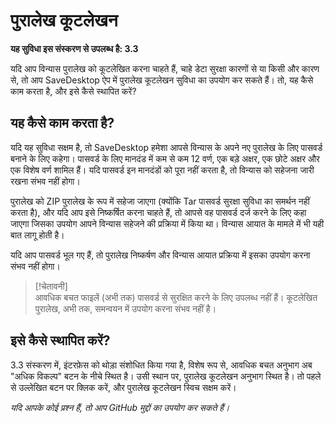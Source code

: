 # पुरालेख कूटलेखन
**यह सुविधा इस संस्करण से उपलब्ध है: 3.3**

यदि आप विन्यास पुरालेख को कूटलेखित करना चाहते हैं, चाहे डेटा सुरक्षा कारणों से या किसी और कारण से, तो आप SaveDesktop ऐप में पुरालेख कूटलेखन सुविधा का उपयोग कर सकते हैं। तो, यह कैसे काम करता है, और इसे कैसे स्थापित करें?

## यह कैसे काम करता है?
यदि यह सुविधा सक्षम है, तो SaveDesktop हमेशा आपसे विन्यास के अपने नए पुरालेख के लिए पासवर्ड बनाने के लिए कहेगा। पासवर्ड के लिए मानदंड में कम से कम 12 वर्ण, एक बड़े अक्षर, एक छोटे अक्षर और एक विशेष वर्ण शामिल हैं। यदि पासवर्ड इन मानदंडों को पूरा नहीं करता है, तो विन्यास को सहेजना जारी रखना संभव नहीं होगा। 

पुरालेख को ZIP पुरालेख के रूप में सहेजा जाएगा (क्योंकि Tar पासवर्ड सुरक्षा सुविधा का समर्थन नहीं करता है), और यदि आप इसे निष्कर्षित करना चाहते हैं, तो आपसे वह पासवर्ड दर्ज करने के लिए कहा जाएगा जिसका उपयोग आपने विन्यास सहेजने की प्रक्रिया में किया था। विन्यास आयात के मामले में भी यही बात लागू होती है।

यदि आप पासवर्ड भूल गए हैं, तो पुरालेख निष्कर्षण और विन्यास आयात प्रक्रिया में इसका उपयोग करना संभव नहीं होगा।

> [!चेतावनी]  
> आवधिक बचत फाइलें (अभी तक) पासवर्ड से सुरक्षित करने के लिए उपलब्ध नहीं हैं। कूटलेखित पुरालेख, अभी तक, समन्वयन में उपयोग करना संभव नहीं है।

## इसे कैसे स्थापित करें?
3.3 संस्करण में, इंटरफ़ेस को थोड़ा संशोधित किया गया है, विशेष रूप से, आवधिक बचत अनुभाग अब "अधिक विकल्प" बटन के नीचे स्थित है। उसी स्थान पर, पुरालेख कूटलेखन अनुभाग स्थित है। तो पहले से उल्लेखित बटन पर क्लिक करें, और पुरालेख कूटलेखन स्विच सक्षम करें।

_यदि आपके कोई प्रश्न हैं, तो आप GitHub मुद्दों का उपयोग कर सकते हैं।_
